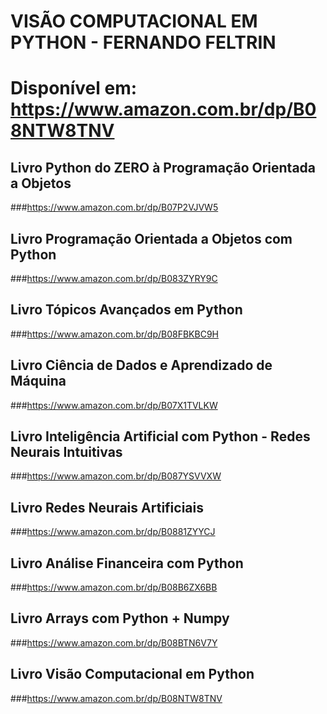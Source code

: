 # VISÃO COMPUTACIONAL EM PYTHON - FERNANDO FELTRIN
# Disponível em: https://www.amazon.com.br/dp/B08NTW8TNV


## Livro Python do ZERO à Programação Orientada a Objetos
###https://www.amazon.com.br/dp/B07P2VJVW5

## Livro Programação Orientada a Objetos com Python
###https://www.amazon.com.br/dp/B083ZYRY9C

## Livro Tópicos Avançados em Python
###https://www.amazon.com.br/dp/B08FBKBC9H

## Livro Ciência de Dados e Aprendizado de Máquina
###https://www.amazon.com.br/dp/B07X1TVLKW

## Livro Inteligência Artificial com Python - Redes Neurais Intuitivas
###https://www.amazon.com.br/dp/B087YSVVXW

## Livro Redes Neurais Artificiais
###https://www.amazon.com.br/dp/B0881ZYYCJ

## Livro Análise Financeira com Python
###https://www.amazon.com.br/dp/B08B6ZX6BB

## Livro Arrays com Python + Numpy
###https://www.amazon.com.br/dp/B08BTN6V7Y

## Livro Visão Computacional em Python
###https://www.amazon.com.br/dp/B08NTW8TNV

